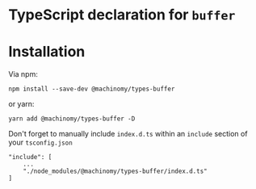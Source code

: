 # TypeScript declaration for `buffer`

# Installation
Via npm:
```
npm install --save-dev @machinomy/types-buffer
```
or yarn:
```
yarn add @machinomy/types-buffer -D
```
Don't forget to manually include `index.d.ts` within an `include` section of your `tsconfig.json`
```
"include": [
    ...
    "./node_modules/@machinomy/types-buffer/index.d.ts"
]
```
